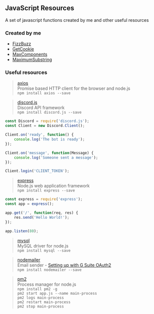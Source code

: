 ## JavaScript Resources
A set of javascript functions created by me and other useful resources

### Created by me
- [FizzBuzz](FizzBuzz.js)
- [GetCookie](GetCookie.js)
- [MaxComponents](MaxComponents.js)
- [MaximumSubstring](MaximumSubstring.js)

### Useful resources
> [axios](https://www.npmjs.com/package/axios)  
> Promise based HTTP client for the browser and node.js  
> `npm install axios --save`  

> [discord.js](https://discord.js.org/)  
> Discord API framework  
> `npm install discord.js --save`  
```js
const Discord = require('discord.js');
const Client = new Discord.Client();

Client.on('ready', function() {
    console.log('The bot is ready');
});

Client.on('message', function(Message) {
    console.log('Someone sent a message');
});

Client.login('CLIENT_TOKEN');
```

> [express](http://expressjs.com/)  
> Node.js web application framework  
> `npm install express --save`
```js
const express = require('express');
const app = express();

app.get('/', function(req, res) {
    res.send('Hello World!');
});

app.listen(80);
```

> [mysql](https://www.npmjs.com/package/mysql)  
> MySQL driver for node.js  
> `npm install mysql --save`

> [nodemailer](https://nodemailer.com/about/)  
> Email sender - [Setting up with G Suite OAuth2](https://medium.com/@imre_7961/nodemailer-with-g-suite-oauth2-4c86049f778a)  
> `npm install nodemailer --save`

> [pm2](https://pm2.keymetrics.io/)  
> Process manager for node.js  
> `npm install pm2 -g`  
> `pm2 start app.js --name main-process`  
> `pm2 logs main-process`  
> `pm2 restart main-process`  
> `pm2 stop main-process`  
